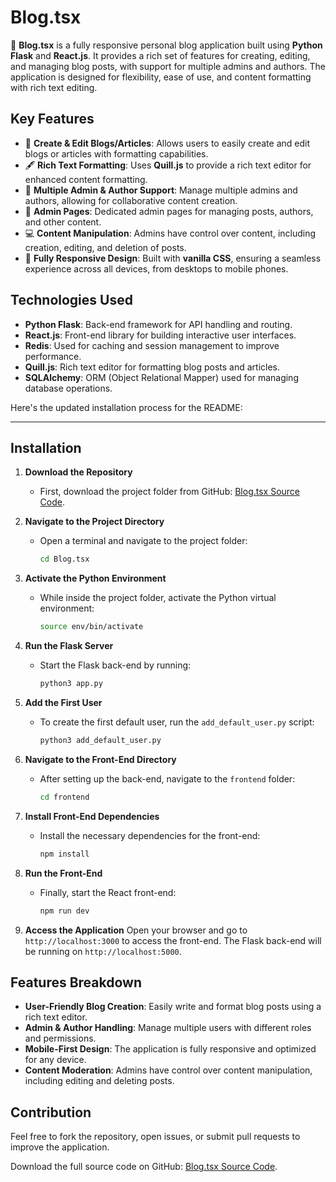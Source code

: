 # Blog.tsx

🚀 **Blog.tsx** is a fully responsive personal blog application built using **Python Flask** and **React.js**. It provides a rich set of features for creating, editing, and managing blog posts, with support for multiple admins and authors. The application is designed for flexibility, ease of use, and content formatting with rich text editing.

## Key Features

- 📝 **Create & Edit Blogs/Articles**: Allows users to easily create and edit blogs or articles with formatting capabilities.
- 🖋 **Rich Text Formatting**: Uses **Quill.js** to provide a rich text editor for enhanced content formatting.
- 👥 **Multiple Admin & Author Support**: Manage multiple admins and authors, allowing for collaborative content creation.
- 🔧 **Admin Pages**: Dedicated admin pages for managing posts, authors, and other content.
- 💻 **Content Manipulation**: Admins have control over content, including creation, editing, and deletion of posts.
- 📱 **Fully Responsive Design**: Built with **vanilla CSS**, ensuring a seamless experience across all devices, from desktops to mobile phones.

## Technologies Used

- **Python Flask**: Back-end framework for API handling and routing.
- **React.js**: Front-end library for building interactive user interfaces.
- **Redis**: Used for caching and session management to improve performance.
- **Quill.js**: Rich text editor for formatting blog posts and articles.
- **SQLAlchemy**: ORM (Object Relational Mapper) used for managing database operations.

Here's the updated installation process for the README:

---

## Installation

1. **Download the Repository**

   - First, download the project folder from GitHub: [Blog.tsx Source Code](https://github.com/Mevinu/Blog.tsx).

2. **Navigate to the Project Directory**

   - Open a terminal and navigate to the project folder:
     ```bash
     cd Blog.tsx
     ```

3. **Activate the Python Environment**

   - While inside the project folder, activate the Python virtual environment:
     ```bash
     source env/bin/activate
     ```

4. **Run the Flask Server**

   - Start the Flask back-end by running:
     ```bash
     python3 app.py
     ```

5. **Add the First User**

   - To create the first default user, run the `add_default_user.py` script:
     ```bash
     python3 add_default_user.py
     ```

6. **Navigate to the Front-End Directory**

   - After setting up the back-end, navigate to the `frontend` folder:
     ```bash
     cd frontend
     ```

7. **Install Front-End Dependencies**

   - Install the necessary dependencies for the front-end:
     ```bash
     npm install
     ```

8. **Run the Front-End**

   - Finally, start the React front-end:
     ```bash
     npm run dev
     ```

9. **Access the Application**
   Open your browser and go to `http://localhost:3000` to access the front-end. The Flask back-end will be running on `http://localhost:5000`.

## Features Breakdown

- **User-Friendly Blog Creation**: Easily write and format blog posts using a rich text editor.
- **Admin & Author Handling**: Manage multiple users with different roles and permissions.
- **Mobile-First Design**: The application is fully responsive and optimized for any device.
- **Content Moderation**: Admins have control over content manipulation, including editing and deleting posts.
  
## Contribution

Feel free to fork the repository, open issues, or submit pull requests to improve the application.


Download the full source code on GitHub: [Blog.tsx Source Code](https://github.com/Mevinu/Blog.tsx).
